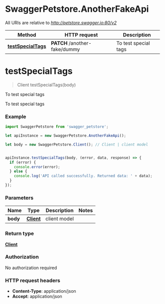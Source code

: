 # SwaggerPetstore.AnotherFakeApi

All URIs are relative to *http://petstore.swagger.io:80/v2*

Method | HTTP request | Description
------------- | ------------- | -------------
[**testSpecialTags**](AnotherFakeApi.md#testSpecialTags) | **PATCH** /another-fake/dummy | To test special tags


<a name="testSpecialTags"></a>
# **testSpecialTags**
> Client testSpecialTags(body)

To test special tags

To test special tags

### Example
```javascript
import SwaggerPetstore from 'swagger_petstore';

let apiInstance = new SwaggerPetstore.AnotherFakeApi();

let body = new SwaggerPetstore.Client(); // Client | client model


apiInstance.testSpecialTags(body, (error, data, response) => {
  if (error) {
    console.error(error);
  } else {
    console.log('API called successfully. Returned data: ' + data);
  }
});
```

### Parameters

Name | Type | Description  | Notes
------------- | ------------- | ------------- | -------------
 **body** | [**Client**](Client.md)| client model | 

### Return type

[**Client**](Client.md)

### Authorization

No authorization required

### HTTP request headers

 - **Content-Type**: application/json
 - **Accept**: application/json

